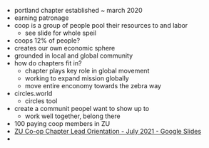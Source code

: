 - portland chapter established ~ march 2020
- earning patronage
- coop is a group of people pool their resources to and labor
	- see slide for whole speil
- coops 12% of people?
- creates our own economic sphere
- grounded in local and global community
- how do chapters fit in?
	- chapter plays key role in global movement
	- working to expand mission globally
	- move entire enconomy towards the zebra way
- circles.world
	- circles tool
- create a communit peopel want to show up to
	- work well together, belong there
- 100 paying coop members in ZU
- [ZU Co-op Chapter Lead Orientation - July 2021 - Google Slides](https://docs.google.com/presentation/d/1Zn-4ST-Vl-MY9NaHe2v5PV-1Hkj9N-iGdasJy4TFnSQ/edit)
- 


